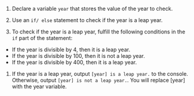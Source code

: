 1. Declare a variable `year` that stores the value of the year to check.

1. Use an `if/ else` statement to check if the year is a leap year.

1. To check if the year is a leap year, fulfill the following conditions in the `if` part of the statement:
- If the year is divisible by 4, then it is a leap year.
- If the year is divisible by 100, then it is not a leap year.
- If the year is divisible by 400, then it is a leap year.

1. If the year is a leap year, output `[year] is a leap year.` to the console. Otherwise, output `[year] is not a leap year.`. You will replace [year] with the year variable.
